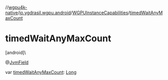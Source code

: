 //[wgpu4k-native](../../../index.md)/[io.ygdrasil.wgpu.android](../index.md)/[WGPUInstanceCapabilities](index.md)/[timedWaitAnyMaxCount](timed-wait-any-max-count.md)

# timedWaitAnyMaxCount

[android]\

@[JvmField](https://kotlinlang.org/api/core/kotlin-stdlib/kotlin.jvm/-jvm-field/index.html)

var [timedWaitAnyMaxCount](timed-wait-any-max-count.md): [Long](https://kotlinlang.org/api/core/kotlin-stdlib/kotlin/-long/index.html)